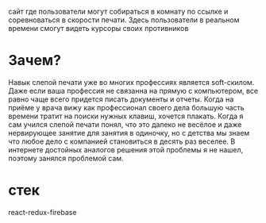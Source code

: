 
сайт где пользователи могут собираться в комнату по ссылке и соревноваться в скорости печати.
Здесь пользователи в реальном времени смогут видеть курсоры своих противников

# Зачем?
Навык слепой печати уже во многих профессиях является soft-скилом. Даже если ваша профессия не связанна на прямую с компьютером, все равно чаще всего придется писать документы и отчеты. Когда на приёме у врача вижу как профессионал своего дела большую часть времени тратит на поиски нужных клавиш, хочется плакать.
Когда я сам учился слепой печати понял, что это далеко не весёлое и даже нервирующее занятие для занятия в одиночку, но с детства мы знаем что любое дело с компанией становиться в десять раз веселее.
В интернете достойных аналогов решения этой проблемы я не нашел, поэтому занялся проблемой сам.


# стек
react-redux-firebase